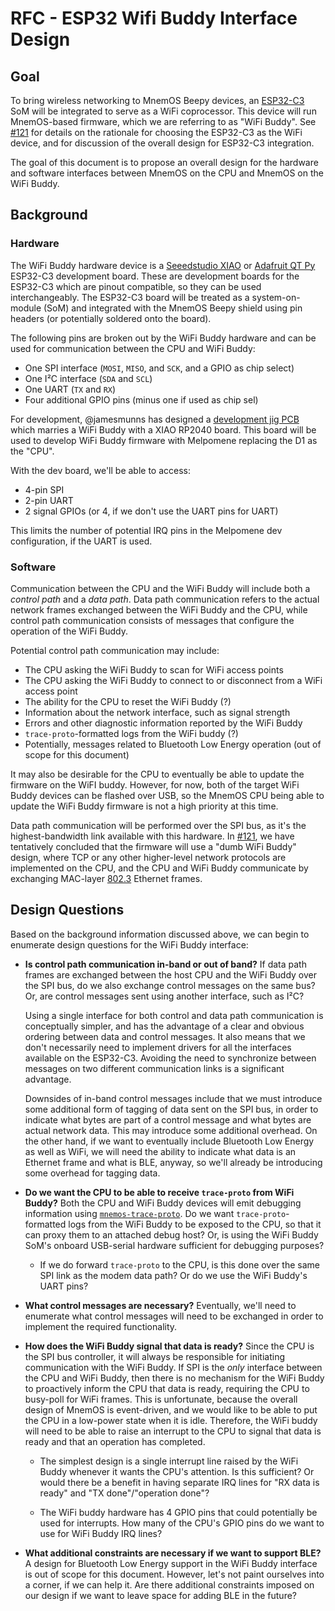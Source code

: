 # RFC - ESP32 Wifi Buddy Interface Design

## Goal

To bring wireless networking to MnemOS Beepy devices, an [ESP32-C3] SoM will be
integrated to serve as a WiFi coprocessor. This device will run MnemOS-based
firmware, which we are referring to as "WiFi Buddy". See [#121] for details on
the rationale for choosing the ESP32-C3 as the WiFi device, and for discussion
of the overall design for ESP32-C3 integration.

The goal of this document is to propose an overall design for the hardware and
software interfaces between MnemOS on the CPU and MnemOS on the WiFi Buddy.

## Background

### Hardware

The WiFi Buddy hardware device is a [Seeedstudio XIAO] or [Adafruit
QT Py] ESP32-C3 development board. These are development boards for the ESP32-C3
which are pinout compatible, so they can be used interchangeably. The ESP32-C3
board will be treated as a system-on-module (SoM) and integrated with the MnemOS
Beepy shield using pin headers (or potentially soldered onto the board).

The following pins are broken out by the WiFi Buddy hardware and can be used for
communication between the CPU and WiFi Buddy:

- One SPI interface (`MOSI`, `MISO`, and `SCK`, and a GPIO as chip select)
- One I²C interface (`SDA` and `SCL`)
- One UART (`TX` and `RX`)
- Four additional GPIO pins (minus one if used as chip sel)

For development, @jamesmunns has designed a [development jig PCB][jig] which
marries a WiFi Buddy with a XIAO RP2040 board. This board will be used to
develop WiFi Buddy firmware with Melpomene replacing the D1 as the "CPU".

With the dev board, we'll be able to access:

- 4-pin SPI
- 2-pin UART
- 2 signal GPIOs (or 4, if we don't use the UART pins for UART)

This limits the number of potential IRQ pins in the Melpomene dev configuration,
if the UART is used.

### Software

Communication between the CPU and the WiFi Buddy will include both a _control
path_ and a _data path_. Data path communication refers to the actual network
frames exchanged between the WiFi Buddy and the CPU, while control path
communication consists of messages that configure the operation of the WiFi
Buddy.

Potential control path communication may include:

- The CPU asking the WiFi Buddy to scan for WiFi access points
- The CPU asking the WiFi Buddy to connect to or disconnect from a WiFi access
  point
- The ability for the CPU to reset the WiFi Buddy (?)
- Information about the network interface, such as signal strength
- Errors and other diagnostic information reported by the WiFi Buddy
- `trace-proto`-formatted logs from the WiFi buddy (?)
- Potentially, messages related to Bluetooth Low Energy operation (out of scope
  for this document)

It may also be desirable for the CPU to eventually be able to update the
firmware on the WiFI buddy. However, for now, both of the target WiFi Buddy
devices can be flashed over USB, so the MnemOS CPU being able to update the WiFi
Buddy firmware is not a high priority at this time.

Data path communication will be performed over the SPI bus, as it's the
highest-bandwidth link available with this hardware. In [#121], we have
tentatively concluded that the firmware will use a "dumb WiFi Buddy" design,
where TCP or any other higher-level network protocols are implemented on the
CPU, and the CPU and WiFi Buddy communicate by exchanging MAC-layer [802.3]
Ethernet frames.

## Design Questions

Based on the background information discussed above, we can begin to enumerate
design questions for the WiFi Buddy interface:

- **Is control path communication in-band or out of band?** If data path frames
  are exchanged between the host CPU and the WiFi Buddy over the SPI bus, do we
  also exchange control messages on the same bus? Or, are control messages sent
  using another interface, such as I²C?

  Using a single interface for both control and data path communication is
  conceptually simpler, and has the advantage of a clear and obvious ordering
  between data and control messages. It also means that we don't necessarily
  need to implement drivers for all the interfaces available on the ESP32-C3.
  Avoiding the need to synchronize between messages on two different
  communication links is a significant advantage.

  Downsides of in-band control messages include that we must introduce some
  additional form of tagging of data sent on the SPI bus, in order  to indicate
  what bytes are part of a control message and what bytes are actual network
  data. This may introduce some additional overhead. On the other hand, if we
  want to eventually include Bluetooth Low Energy as well as WiFi, we will need
  the ability to indicate what data is an Ethernet frame and what is BLE,
  anyway, so we'll already be introducing some overhead for tagging data.

- **Do we want the CPU to be able to receive `trace-proto` from WiFi Buddy?**
  Both the CPU and WiFi Buddy devices will emit debugging information using
  [`mnemos-trace-proto`]. Do we want `trace-proto`-formatted logs from the WiFi
  Buddy to be exposed to the CPU, so that it can proxy them to an attached debug
  host? Or, is using the WiFi Buddy SoM's onboard USB-serial hardware sufficient
  for debugging purposes?

  * If we do forward `trace-proto` to the CPU, is this done over the same SPI
    link as the modem data path? Or do we use the WiFi Buddy's UART pins?

- **What control messages are necessary?** Eventually, we'll need to enumerate
  what control messages will need to be exchanged in order to implement the
  required functionality.

- **How does the WiFi Buddy signal that data is ready?** Since the CPU is the
  SPI bus controller, it will always be responsible for initiating communication
  with the WiFi Buddy. If SPI is the *only* interface between the CPU and WiFi
  Buddy, then there is no mechanism for the WiFi Buddy to proactively inform the
  CPU that data is ready, requiring the CPU to busy-poll for WiFi frames. This
  is unfortunate, because the overall design of MnemOS is event-driven, and we
  would like to be able to put the CPU in a low-power state when it is idle.
  Therefore, the WiFi buddy will need to be able to raise an interrupt to the
  CPU to signal that data is ready and that an operation has completed.

  * The simplest design is a single interrupt line raised by the WiFi Buddy
    whenever it wants the CPU's attention. Is this sufficient? Or would there be a
    benefit in having separate IRQ lines for "RX data is ready" and "TX
    done"/"operation done"?

  * The WiFi buddy hardware has 4 GPIO pins that could potentially be used for
    interrupts. How many of the CPU's GPIO pins do we want to use for WiFi Buddy
    IRQ lines?

- **What additional constraints are necessary if we want to support BLE?** A
  design for Bluetooth Low Energy support in the WiFi Buddy interface is out of
  scope for this document. However, let's not paint ourselves into a corner, if
  we can help it. Are there additional constraints imposed on our design if we
  want to leave space for adding BLE in the future?

[ESP32-C3]: https://www.espressif.com/en/products/socs/esp32-c3
[#121]: https://github.com/tosc-rs/mnemos/issues/191
[Seeedstudio XIAO]: https://www.seeedstudio.com/Seeed-XIAO-ESP32C3-p-5431.html
[Adafruit QT Py]: https://www.adafruit.com/product/5405
[802.3]: https://en.wikipedia.org/wiki/IEEE_802.3
[jig]: https://github.com/tosc-rs/mnemos/tree/main/hardware/esp32c3-wifi-dev
[`mnemos-trace-proto`]: https://github.com/tosc-rs/mnemos/tree/main/source/trace-proto